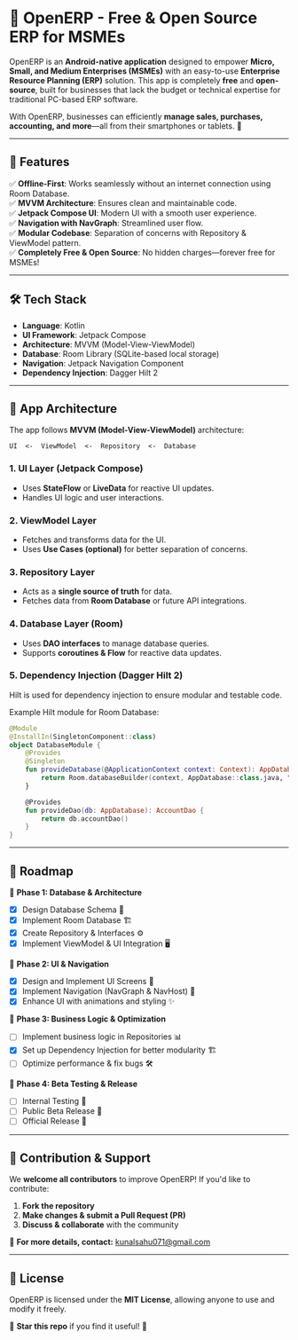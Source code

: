# 📱 OpenERP - Free & Open Source ERP for MSMEs

OpenERP is an **Android-native application** designed to empower **Micro, Small, and Medium Enterprises (MSMEs)** with an easy-to-use **Enterprise Resource Planning (ERP)** solution. This app is completely **free** and **open-source**, built for businesses that lack the budget or technical expertise for traditional PC-based ERP software.

With OpenERP, businesses can efficiently **manage sales, purchases, accounting, and more**—all from their smartphones or tablets. 🚀

---

## 📌 Features
✅ **Offline-First**: Works seamlessly without an internet connection using Room Database.  
✅ **MVVM Architecture**: Ensures clean and maintainable code.  
✅ **Jetpack Compose UI**: Modern UI with a smooth user experience.  
✅ **Navigation with NavGraph**: Streamlined user flow.  
✅ **Modular Codebase**: Separation of concerns with Repository & ViewModel pattern.  
✅ **Completely Free & Open Source**: No hidden charges—forever free for MSMEs!  

---

## 🛠️ Tech Stack
- **Language**: Kotlin
- **UI Framework**: Jetpack Compose
- **Architecture**: MVVM (Model-View-ViewModel)
- **Database**: Room Library (SQLite-based local storage)
- **Navigation**: Jetpack Navigation Component
- **Dependency Injection**: Dagger Hilt 2

---

## 📂 App Architecture

The app follows **MVVM (Model-View-ViewModel)** architecture:
```
UI  <-  ViewModel  <-  Repository  <-  Database
```

### **1. UI Layer (Jetpack Compose)**
- Uses **StateFlow** or **LiveData** for reactive UI updates.
- Handles UI logic and user interactions.

### **2. ViewModel Layer**
- Fetches and transforms data for the UI.
- Uses **Use Cases (optional)** for better separation of concerns.

### **3. Repository Layer**
- Acts as a **single source of truth** for data.
- Fetches data from **Room Database** or future API integrations.

### **4. Database Layer (Room)**
- Uses **DAO interfaces** to manage database queries.
- Supports **coroutines & Flow** for reactive data updates.

### **5. Dependency Injection (Dagger Hilt 2)**
Hilt is used for dependency injection to ensure modular and testable code.

Example Hilt module for Room Database:
```kotlin
@Module
@InstallIn(SingletonComponent::class)
object DatabaseModule {
    @Provides
    @Singleton
    fun provideDatabase(@ApplicationContext context: Context): AppDatabase {
        return Room.databaseBuilder(context, AppDatabase::class.java, "openerp.db").build()
    }

    @Provides
    fun provideDao(db: AppDatabase): AccountDao {
        return db.accountDao()
    }
}
```

---

## 📅 Roadmap
🚀 **Phase 1: Database & Architecture**
- [x] Design Database Schema 📌
- [x] Implement Room Database 🏗️
- [x] Create Repository & Interfaces ⚙️
- [x] Implement ViewModel & UI Integration 🖥️

🚀 **Phase 2: UI & Navigation**
- [x] Design and Implement UI Screens 🎨
- [x] Implement Navigation (NavGraph & NavHost) 🔄
- [x] Enhance UI with animations and styling ✨

🚀 **Phase 3: Business Logic & Optimization**
- [ ] Implement business logic in Repositories 📊
- [x] Set up Dependency Injection for better modularity 🏗️
- [ ] Optimize performance & fix bugs 🛠️

🚀 **Phase 4: Beta Testing & Release**
- [ ] Internal Testing 🧪
- [ ] Public Beta Release 📱
- [ ] Official Release 🚀

---

## 🤝 Contribution & Support
We **welcome all contributors** to improve OpenERP! If you'd like to contribute:
1. **Fork the repository**
2. **Make changes & submit a Pull Request (PR)**
3. **Discuss & collaborate** with the community

📧 **For more details, contact:** [kunalsahu071@gmail.com](mailto:kunalsahu071@gmail.com)

---

## 📜 License
OpenERP is licensed under the **MIT License**, allowing anyone to use and modify it freely. 

🌟 **Star this repo** if you find it useful! 🚀




